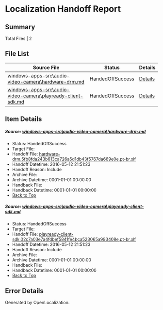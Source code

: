 # <a name='report-top'></a> Localization Handoff Report

## Summary
 Total Files | 2

## File List
 Source File | Status | Details 
 ----------- | ------ | ------- 
 [windows-apps-src\audio-video-camera\hardware-drm.md](https://github.com/Microsoft/windows-apps/blob/3e66cad67a2bf9b3c0f8894a1e6f1a70ab1c1ef9/windows-apps-src/audio-video-camera/hardware-drm.md) | HandedOffSuccess | [Details](#3d446d690981bee048b58a00e01cda35808ed1c3472)
 [windows-apps-src\audio-video-camera\playready-client-sdk.md](https://github.com/Microsoft/windows-apps/blob/3e66cad67a2bf9b3c0f8894a1e6f1a70ab1c1ef9/windows-apps-src/audio-video-camera/playready-client-sdk.md) | HandedOffSuccess | [Details](#c38f9d94f0658151c1206cc7a2044c5ce97fdafb484)

## Item Details
##### <a name='3d446d690981bee048b58a00e01cda35808ed1c3472'></a> Source: [windows-apps-src\audio-video-camera\hardware-drm.md](https://github.com/Microsoft/windows-apps/blob/3e66cad67a2bf9b3c0f8894a1e6f1a70ab1c1ef9/windows-apps-src/audio-video-camera/hardware-drm.md)
* Status: HandedOffSuccess
* Target File: 
* Handoff File: [hardware-drm.5fb8fda243b613ca726a5d1db43f5767da669e0e.pt-br.xlf](https://github.com/Microsoft/WDG.handoff/blob/4762fcd4459f1c0f2581b2d1634379bab94d3ad5/ol-handoff/Microsoft/windows-apps.pt-br/master/hardware-drm.5fb8fda243b613ca726a5d1db43f5767da669e0e.pt-br.xlf)
* Handoff Datetime: 2016-05-12 21:51:23
* Handoff Reason: Include
* Archive File: 
* Archive Datetime: 0001-01-01 00:00:00
* Handback File: 
* Handback Datetime: 0001-01-01 00:00:00
* [Back to Top](#report-top)

##### <a name='c38f9d94f0658151c1206cc7a2044c5ce97fdafb484'></a> Source: [windows-apps-src\audio-video-camera\playready-client-sdk.md](https://github.com/Microsoft/windows-apps/blob/3e66cad67a2bf9b3c0f8894a1e6f1a70ab1c1ef9/windows-apps-src/audio-video-camera/playready-client-sdk.md)
* Status: HandedOffSuccess
* Target File: 
* Handoff File: [playready-client-sdk.02c7a03e7a4fdbef5841fe4bca523065a993408e.pt-br.xlf](https://github.com/Microsoft/WDG.handoff/blob/4762fcd4459f1c0f2581b2d1634379bab94d3ad5/ol-handoff/Microsoft/windows-apps.pt-br/master/playready-client-sdk.02c7a03e7a4fdbef5841fe4bca523065a993408e.pt-br.xlf)
* Handoff Datetime: 2016-05-12 21:51:23
* Handoff Reason: Include
* Archive File: 
* Archive Datetime: 0001-01-01 00:00:00
* Handback File: 
* Handback Datetime: 0001-01-01 00:00:00
* [Back to Top](#report-top)


## Error Details

Generated by OpenLocalization.
